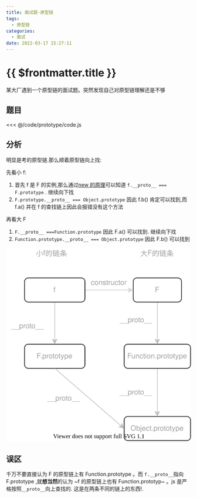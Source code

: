```yaml
---
title: 面试题-原型链
tags:
  - 原型链
categories:
  - 面试
date: 2022-03-17 15:27:11
---
```


# {{ $frontmatter.title }}

某大厂遇到一个原型链的面试题。突然发现自己对原型链理解还是不够

## 题目

<<< @/code/prototype/code.js

## 分析

明显是考的原型链.那么顺着原型链向上找:

先看小 f:

1. 首先 f 是 F 的实例,那么通过[new 的原理](https://tangbohao37.github.io/2021/07/29/js%E7%9A%84new%E5%88%B0%E5%BA%95%E5%B9%B2%E4%BA%86%E4%BB%80%E4%B9%88,%E5%8E%9F%E5%9E%8B%E9%93%BE%E5%8F%88%E6%98%AF%E4%BB%80%E4%B9%88/)可以知道 `f.__proto__ === F.prototype` . 继续向下找
2. `F.prototype.__proto__ === Object.prototype` 因此 f.b() 肯定可以找到,而 f.a() 并在 f 的查找链上因此会报错没有这个方法

再看大 F

1. `F.__proto__ ===Function.prototype` 因此 F.a() 可以找到. 继续向下找
2. `Function.prototype.__proto__ === Object.prototype` 因此 F.b() 可以找到

![结果](/images/原型链-面试.drawio.svg)

## 误区

千万不要直接认为 F 的原型链上有 Function.prototype 。而 `f.__proto__`指向 F.prototype ,就**想当然**的认为 ~f 的原型链上也有 Function.prototyp~ 。js 是严格按照`__proto__`向上查找的. 这是在两条不同的链上的东西!.
